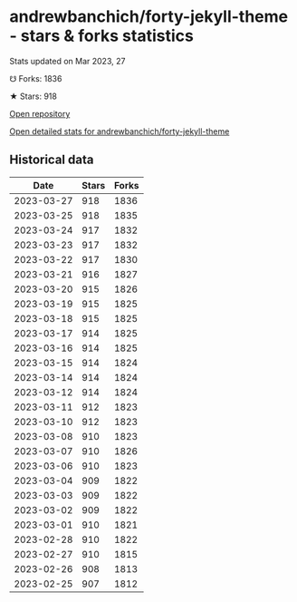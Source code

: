 # andrewbanchich/forty-jekyll-theme - stars & forks statistics

Stats updated on Mar 2023, 27

☋ Forks: 1836

★ Stars: 918

[Open repository](https://github.com/andrewbanchich/forty-jekyll-theme)

[Open detailed stats for andrewbanchich/forty-jekyll-theme](https://reviewgithub.com/rep/andrewbanchich/forty-jekyll-theme)

## Historical data
| Date | Stars | Forks |
|------|-------|-------|
| 2023-03-27 | 918 | 1836 | 
| 2023-03-25 | 918 | 1835 | 
| 2023-03-24 | 917 | 1832 | 
| 2023-03-23 | 917 | 1832 | 
| 2023-03-22 | 917 | 1830 | 
| 2023-03-21 | 916 | 1827 | 
| 2023-03-20 | 915 | 1826 | 
| 2023-03-19 | 915 | 1825 | 
| 2023-03-18 | 915 | 1825 | 
| 2023-03-17 | 914 | 1825 | 
| 2023-03-16 | 914 | 1825 | 
| 2023-03-15 | 914 | 1824 | 
| 2023-03-14 | 914 | 1824 | 
| 2023-03-12 | 914 | 1824 | 
| 2023-03-11 | 912 | 1823 | 
| 2023-03-10 | 912 | 1823 | 
| 2023-03-08 | 910 | 1823 | 
| 2023-03-07 | 910 | 1826 | 
| 2023-03-06 | 910 | 1823 | 
| 2023-03-04 | 909 | 1822 | 
| 2023-03-03 | 909 | 1822 | 
| 2023-03-02 | 909 | 1822 | 
| 2023-03-01 | 910 | 1821 | 
| 2023-02-28 | 910 | 1822 | 
| 2023-02-27 | 910 | 1815 | 
| 2023-02-26 | 908 | 1813 | 
| 2023-02-25 | 907 | 1812 | 

